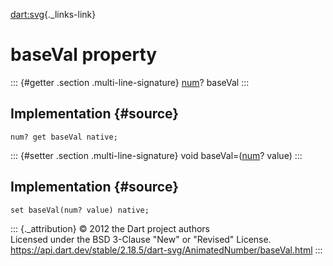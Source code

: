 [dart:svg](../../dart-svg/dart-svg-library){._links-link}

baseVal property
================

::: {#getter .section .multi-line-signature}
[num](../../dart-core/num-class)? baseVal
:::

Implementation {#source}
--------------

``` {.language-dart data-language="dart"}
num? get baseVal native;
```

::: {#setter .section .multi-line-signature}
void baseVal=([num](../../dart-core/num-class)? value)
:::

Implementation {#source}
--------------

``` {.language-dart data-language="dart"}
set baseVal(num? value) native;
```

::: {._attribution}
© 2012 the Dart project authors\
Licensed under the BSD 3-Clause \"New\" or \"Revised\" License.\
<https://api.dart.dev/stable/2.18.5/dart-svg/AnimatedNumber/baseVal.html>
:::
